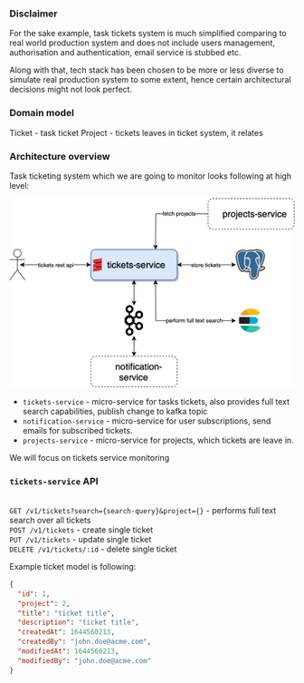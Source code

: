### Disclaimer
For the sake example, task tickets system is much simplified comparing to real world production system and
does not include users management, authorisation and authentication, email service is stubbed etc.

Along with that, tech stack has been chosen to be more or less diverse to simulate real production system to some extent,
hence certain architectural decisions might not look perfect.

### Domain model
Ticket - task ticket
Project - tickets leaves in ticket system, it relates 


### Architecture overview
Task ticketing system which we are going to monitor looks following at high level:

![](images/system-architecture.drawio.png)

- `tickets-service` - micro-service for tasks tickets, also provides full text search capabilities, publish change to kafka topic
- `notification-service` - micro-service for user subscriptions, send emails for subscribed tickets.
- `projects-service` - micro-service for projects, which tickets are leave in.

We will focus on tickets service monitoring

### `tickets-service` API
<br>`GET /v1/tickets?search={search-query}&project={}` - performs full text search over all tickets
<br>`POST /v1/tickets` - create single ticket
<br>`PUT /v1/tickets` - update single ticket
<br>`DELETE /v1/tickets/:id` - delete single ticket

Example ticket model is following: 
```json
{
  "id": 1,
  "project": 2, 
  "title": "ticket title",
  "description": "ticket title",
  "createdAt": 1644560213,
  "createdBy": "john.doe@acme.com",
  "modifiedAt": 1644560213,
  "modifiedBy": "john.doe@acme.com"
}
```
